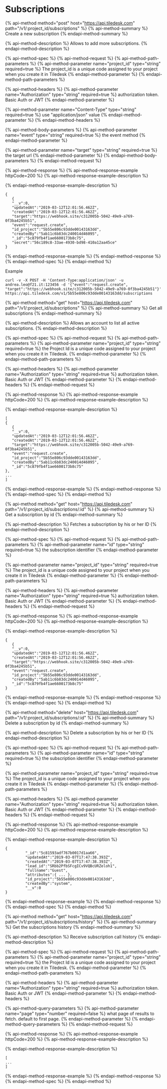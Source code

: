 # Subscriptions

{% api-method method="post" host="https://api.tiledesk.com" path="/v1/:project\_id/subscriptions" %}
{% api-method-summary %}
Create a new subscription
{% endapi-method-summary %}

{% api-method-description %}
Allows to add more subscriptions.
{% endapi-method-description %}

{% api-method-spec %}
{% api-method-request %}
{% api-method-path-parameters %}
{% api-method-parameter name="project\_id" type="string" required=true %}
The project\_id is a unique code assigned to your project when you create it in Tiledesk
{% endapi-method-parameter %}
{% endapi-method-path-parameters %}

{% api-method-headers %}
{% api-method-parameter name="Authorization" type="string" required=true %}
authorization token. Basic Auth or JWT
{% endapi-method-parameter %}

{% api-method-parameter name="Content-Type" type="string" required=true %}
use "application/json" value
{% endapi-method-parameter %}
{% endapi-method-headers %}

{% api-method-body-parameters %}
{% api-method-parameter name="event" type="string" required=true %}
the event method
{% endapi-method-parameter %}

{% api-method-parameter name="target" type="string" required=true %}
the target url
{% endapi-method-parameter %}
{% endapi-method-body-parameters %}
{% endapi-method-request %}

{% api-method-response %}
{% api-method-response-example httpCode=200 %}
{% api-method-response-example-description %}

{% endapi-method-response-example-description %}

```text
{
   {
   "__v":0,
   "updatedAt":"2019-03-12T12:01:56.462Z",
   "createdAt":"2019-03-12T12:01:56.462Z",
   "target":"https://webhook.site/c312005b-5042-49e9-a769-0f3ba4245b51",
   "event":"request.create",
   "id_project":"5b55e806c93dde00143163dd",
   "createdBy":"5ab11c6b83dc240014d46095",
   "_id":"5c879fb4f1ae6600173b8c75",
   "secret":"56c189c8-33ae-4930-bd98-410a12aa45ce"
}
```
{% endapi-method-response-example %}
{% endapi-method-response %}
{% endapi-method-spec %}
{% endapi-method %}

Example

```text
curl -v -X POST -H 'Content-Type:application/json' -u andrea.leo@f21.it:123456 -d '{"event":"request.create", "target":"https://webhook.site/c312005b-5042-49e9-a769-0f3ba4245b51"}' https://api.tiledesk.com/v1/5b55e806c93dde00143163dd/subscriptions
```

{% api-method method="get" host="https://api.tiledesk.com" path="/v1/:project\_id/subscriptions" %}
{% api-method-summary %}
Get all subscriptions
{% endapi-method-summary %}

{% api-method-description %}
Allows an account to list all active subscriptions.
{% endapi-method-description %}

{% api-method-spec %}
{% api-method-request %}
{% api-method-path-parameters %}
{% api-method-parameter name="project\_id" type="string" required=true %}
the Project Id is a unique code assigned to your project when you create it in Tiledesk.
{% endapi-method-parameter %}
{% endapi-method-path-parameters %}

{% api-method-headers %}
{% api-method-parameter name="Authorization" type="string" required=true %}
authorization token. Basic Auth or JWT
{% endapi-method-parameter %}
{% endapi-method-headers %}
{% endapi-method-request %}

{% api-method-response %}
{% api-method-response-example httpCode=200 %}
{% api-method-response-example-description %}

{% endapi-method-response-example-description %}

```text
[
{
   {
   "__v":0,
   "updatedAt":"2019-03-12T12:01:56.462Z",
   "createdAt":"2019-03-12T12:01:56.462Z",
   "target":"https://webhook.site/c312005b-5042-49e9-a769-0f3ba4245b51",
   "event":"request.create",
   "id_project":"5b55e806c93dde00143163dd",
   "createdBy":"5ab11c6b83dc240014d46095",
   "_id":"5c879fb4f1ae6600173b8c75"
},
...
]
```
{% endapi-method-response-example %}
{% endapi-method-response %}
{% endapi-method-spec %}
{% endapi-method %}

{% api-method method="get" host="https://api.tiledesk.com" path="/v1/:project\_id/subscriptions/:id" %}
{% api-method-summary %}
Get a subscription by id
{% endapi-method-summary %}

{% api-method-description %}
Fetches a subscription by his or her ID
{% endapi-method-description %}

{% api-method-spec %}
{% api-method-request %}
{% api-method-path-parameters %}
{% api-method-parameter name="id" type="string" required=true %}
the subscription identifier
{% endapi-method-parameter %}

{% api-method-parameter name="project\_id" type="string" required=true %}
The project\_id is a unique code assigned to your project when you create it in Tiledesk
{% endapi-method-parameter %}
{% endapi-method-path-parameters %}

{% api-method-headers %}
{% api-method-parameter name="Authorization" type="string" required=true %}
authorization token. Basic Auth or JWT
{% endapi-method-parameter %}
{% endapi-method-headers %}
{% endapi-method-request %}

{% api-method-response %}
{% api-method-response-example httpCode=200 %}
{% api-method-response-example-description %}

{% endapi-method-response-example-description %}

```text
{
   {
   "__v":0,
   "updatedAt":"2019-03-12T12:01:56.462Z",
   "createdAt":"2019-03-12T12:01:56.462Z",
   "target":"https://webhook.site/c312005b-5042-49e9-a769-0f3ba4245b51",
   "event":"request.create",
   "id_project":"5b55e806c93dde00143163dd",
   "createdBy":"5ab11c6b83dc240014d46095",
   "_id":"5c879fb4f1ae6600173b8c75"
}
```
{% endapi-method-response-example %}
{% endapi-method-response %}
{% endapi-method-spec %}
{% endapi-method %}

{% api-method method="delete" host="https://api.tiledesk.com" path="/v1/:project\_id/subscriptions/:id" %}
{% api-method-summary %}
Delete a subscription by id
{% endapi-method-summary %}

{% api-method-description %}
Delete a subscription by his or her ID
{% endapi-method-description %}

{% api-method-spec %}
{% api-method-request %}
{% api-method-path-parameters %}
{% api-method-parameter name="id" type="string" required=true %}
the subscription identifier
{% endapi-method-parameter %}

{% api-method-parameter name="project\_id" type="string" required=true %}
The project\_id is a unique code assigned to your project when you create it in Tiledesk
{% endapi-method-parameter %}
{% endapi-method-path-parameters %}

{% api-method-headers %}
{% api-method-parameter name="Authorization" type="string" required=true %}
authorization token. Basic Auth or JWT
{% endapi-method-parameter %}
{% endapi-method-headers %}
{% endapi-method-request %}

{% api-method-response %}
{% api-method-response-example httpCode=200 %}
{% api-method-response-example-description %}

{% endapi-method-response-example-description %}

```text
{  
         "_id":"5c81593adf767b0017d1aa66",
         "updatedAt":"2019-03-07T17:47:38.393Z",
         "createdAt":"2019-03-07T17:47:38.393Z",
         "lead_id":"SRbb2PfbSFcgICv9VQBcURZeloh1",
         "fullname":"Guest",
         "attributes":{ ... },
         "id_project":"5b55e806c93dde00143163dd",
         "createdBy":"system",
         "__v":0
}
```
{% endapi-method-response-example %}
{% endapi-method-response %}
{% endapi-method-spec %}
{% endapi-method %}

{% api-method method="get" host="https://api.tiledesk.com" path="/v1/:project\_id/subscriptions/history" %}
{% api-method-summary %}
Get the subscriptions history
{% endapi-method-summary %}

{% api-method-description %}
Receive subscription call history
{% endapi-method-description %}

{% api-method-spec %}
{% api-method-request %}
{% api-method-path-parameters %}
{% api-method-parameter name="project\_id" type="string" required=true %}
the Project Id is a unique code assigned to your project when you create it in Tiledesk.
{% endapi-method-parameter %}
{% endapi-method-path-parameters %}

{% api-method-headers %}
{% api-method-parameter name="Authorization" type="string" required=true %}
authorization token. Basic Auth or JWT
{% endapi-method-parameter %}
{% endapi-method-headers %}

{% api-method-query-parameters %}
{% api-method-parameter name="page" type="number" required=false %}
what page of results to fetch. default to first page.
{% endapi-method-parameter %}
{% endapi-method-query-parameters %}
{% endapi-method-request %}

{% api-method-response %}
{% api-method-response-example httpCode=200 %}
{% api-method-response-example-description %}

{% endapi-method-response-example-description %}

```text
[
...
]
```
{% endapi-method-response-example %}
{% endapi-method-response %}
{% endapi-method-spec %}
{% endapi-method %}

